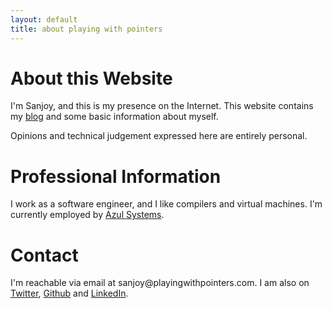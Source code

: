 ```yaml
---
layout: default
title: about playing with pointers
---
```


# About this Website

I'm Sanjoy, and this is my presence on the Internet.  This website
contains my [blog][blog] and some basic information about myself.

Opinions and technical judgement expressed here are entirely personal.

# Professional Information

I work as a software engineer, and I like compilers and virtual
machines.  I'm currently employed by [Azul Systems][azul].

# Contact

I'm reachable via email at <span class="contact">&#115;&#097;&#110;&#106;&#111;&#121;&#064;&#112;&#108;&#097;&#121;&#105;&#110;&#103;&#119;&#105;&#116;&#104;&#112;&#111;&#105;&#110;&#116;&#101;&#114;&#115;&#046;&#099;&#111;&#109;</span>.
I am also on [Twitter][twitter], [Github][github] and
[LinkedIn][linkedin].

[azul]: <http://azulsystems.com>
[blog]: </blog.html>
[linkedin]: <http://in.linkedin.com/in/sanjoydas>
[twitter]: <http://twitter.com/SCombinator>
[github]: <http://github.com/sanjoy>
[resume]: <http://playingwithpointers.com/Resume-SanjoyDas.rst>

